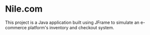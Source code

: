 # Nile.com
This project is a Java application built using JFrame to simulate an e-commerce platform's inventory and checkout system.
